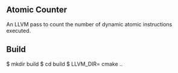 Atomic Counter
---

An LLVM pass to count the number of dynamic atomic instructions executed.

Build
---

$ mkdir build
$ cd build
$ LLVM_DIR=<path to llvm build> cmake ..


